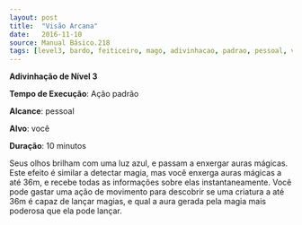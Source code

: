 ```yaml
---
layout: post
title:  "Visão Arcana"
date:   2016-11-10
source: Manual Básico.218
tags: [level3, bardo, feiticeiro, mago, adivinhacao, padrao, pessoal, voce, minutos]
---
```


**Adivinhação de Nível 3**

**Tempo de Execução**: Ação padrão

**Alcance**: pessoal

**Alvo**: você

**Duração**: 10 minutos

Seus olhos brilham com uma luz azul, e passam a enxergar auras mágicas. 
Este efeito é similar a detectar magia, mas você enxerga auras mágicas a até 36m, e recebe todas as informações sobre elas instantaneamente.
Você pode gastar uma ação de movimento para descobrir se uma criatura a até 36m é capaz de lançar magias, e qual a aura gerada pela magia mais poderosa que ela pode lançar.
